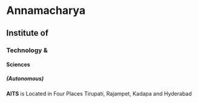 # Annamacharya
## Institute of
### Technology &
#### Sciences
##### (Autonomous)

**AITS** is Located in Four Places Tirupati, Rajampet, Kadapa and Hyderabad
